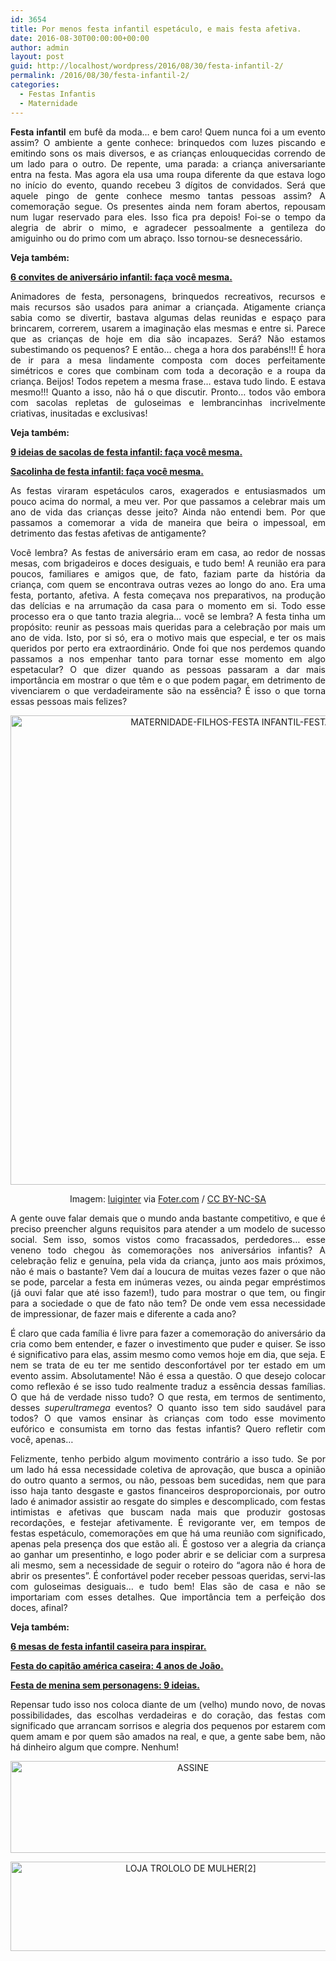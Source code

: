 ```yaml
---
id: 3654
title: Por menos festa infantil espetáculo, e mais festa afetiva.
date: 2016-08-30T00:00:00+00:00
author: admin
layout: post
guid: http://localhost/wordpress/2016/08/30/festa-infantil-2/
permalink: /2016/08/30/festa-infantil-2/
categories:
  - Festas Infantis
  - Maternidade
---
```

<p align="justify">
  <strong>Festa infantil</strong> em bufê da moda… e bem caro! Quem nunca foi a um evento assim? O ambiente a gente conhece: brinquedos com luzes piscando e emitindo sons os mais diversos, e as crianças enlouquecidas correndo de um lado para o outro. De repente, uma parada: a criança aniversariante entra na festa. Mas agora ela usa uma roupa diferente da que estava logo no início do evento, quando recebeu 3 dígitos de convidados. Será que aquele pingo de gente conhece mesmo tantas pessoas assim? A comemoração segue. Os presentes ainda nem foram abertos, repousam num lugar reservado para eles. Isso fica pra depois! Foi-se o tempo da alegria de abrir o mimo, e agradecer pessoalmente a gentileza do amiguinho ou do primo com um abraço. Isso tornou-se desnecessário.
</p>

<p align="justify">
  <strong>Veja também:</strong>
</p>

<p align="justify">
  <strong><a href="http://www.trololodemulher.com.br/2016/09/21/convites-de-aniversario-infantil/" target="_blank">6 convites de aniversário infantil: faça você mesma.</a></strong>
</p>

<p align="justify">
  Animadores de festa, personagens, brinquedos recreativos, recursos e mais recursos são usados para animar a criançada. Atigamente criança sabia como se divertir, bastava algumas delas reunidas e espaço para brincarem, correrem, usarem a imaginação elas mesmas e entre si. Parece que as crianças de hoje em dia são incapazes. Será? Não estamos subestimando os pequenos? E então… chega a hora dos parabéns!!! É hora de ir para a mesa lindamente composta com doces perfeitamente simétricos e cores que combinam com toda a decoração e a roupa da criança. Beijos! Todos repetem a mesma frase… estava tudo lindo. E estava mesmo!!! Quanto a isso, não há o que discutir. Pronto… todos vão embora com sacolas repletas de guloseimas e lembrancinhas incrivelmente criativas, inusitadas e exclusivas!
</p>

<p align="justify">
  <strong>Veja também:</strong>
</p>

<p align="justify">
  <strong><a href="http://www.trololodemulher.com.br/2016/01/08/sacolas-de-festa-infantil/" target="_blank">9 ideias de sacolas de festa infantil: faça você mesma.</a></strong>
</p>

<p align="justify">
  <strong><a href="http://www.trololodemulher.com.br/2015/08/07/sacolinha-de-festa-infantil/" target="_blank">Sacolinha de festa infantil: faça você mesma.</a></strong>
</p>

<p align="justify">
  As festas viraram espetáculos caros, exagerados e entusiasmados um pouco acima do normal, a meu ver. Por que passamos a celebrar mais um ano de vida das crianças desse jeito? Ainda não entendi bem. Por que passamos a comemorar a vida de maneira que beira o impessoal, em detrimento das festas afetivas de antigamente?
</p>

<p align="justify">
  Você lembra? As festas de aniversário eram em casa, ao redor de nossas mesas, com brigadeiros e doces desiguais, e tudo bem! A reunião era para poucos, familiares e amigos que, de fato, faziam parte da história da criança, com quem se encontrava outras vezes ao longo do ano. Era uma festa, portanto, afetiva. A festa começava nos preparativos, na produção das delícias e na arrumação da casa para o momento em si. Todo esse processo era o que tanto trazia alegria… você se lembra? A festa tinha um propósito: reunir as pessoas mais queridas para a celebração por mais um ano de vida. Isto, por si só, era o motivo mais que especial, e ter os mais queridos por perto era extraordinário. Onde foi que nos perdemos quando passamos a nos empenhar tanto para tornar esse momento em algo espetacular? O que dizer quando as pessoas passaram a dar mais importância em mostrar o que têm e o que podem pagar, em detrimento de vivenciarem o que verdadeiramente são na essência? É isso o que torna essas pessoas mais felizes?
</p>

<p align="center">
  <img class="alignnone size-full wp-image-12871" src="http://www.trololodemulher.com.br/blog/wp-content/uploads/2016/08/MATERNIDADE-FILHOS-FESTA-INFANTIL-FESTA-CASEIRA.jpg" alt="MATERNIDADE-FILHOS-FESTA INFANTIL-FESTA CASEIRA" width="752" height="751" />
</p>

<p align="center">
  Imagem: <a href="https://www.flickr.com/photos/luiginter/61932888/" target="_blank">luiginter</a> via <a href="http://foter.com/" target="_blank">Foter.com</a> / <a href="http://creativecommons.org/licenses/by-nc-sa/2.0/" target="_blank">CC BY-NC-SA</a>
</p>

<p align="justify">
  A gente ouve falar demais que o mundo anda bastante competitivo, e que é preciso preencher alguns requisitos para atender a um modelo de sucesso social. Sem isso, somos vistos como fracassados, perdedores… esse veneno todo chegou às comemorações nos aniversários infantis? A celebração feliz e genuína, pela vida da criança, junto aos mais próximos, não é mais o bastante? Vem daí a loucura de muitas vezes fazer o que não se pode, parcelar a festa em inúmeras vezes, ou ainda pegar empréstimos (já ouvi falar que até isso fazem!), tudo para mostrar o que tem, ou fingir para a sociedade o que de fato não tem? De onde vem essa necessidade de impressionar, de fazer mais e diferente a cada ano?
</p>

<p align="justify">
  É claro que cada família é livre para fazer a comemoração do aniversário da cria como bem entender, e fazer o investimento que puder e quiser. Se isso é significativo para elas, assim mesmo como vemos hoje em dia, que seja. E nem se trata de eu ter me sentido desconfortável por ter estado em um evento assim. Absolutamente! Não é essa a questão. O que desejo colocar como reflexão é se isso tudo realmente traduz a essência dessas famílias. O que há de verdade nisso tudo? O que resta, em termos de sentimento, desses <em>superultramega</em> eventos? O quanto isso tem sido saudável para todos? O que vamos ensinar às crianças com todo esse movimento eufórico e consumista em torno das festas infantis? Quero refletir com você, apenas…
</p>

<p align="justify">
  Felizmente, tenho perbido algum movimento contrário a isso tudo. Se por um lado há essa necessidade coletiva de aprovação, que busca a opinião do outro quanto a sermos, ou não, pessoas bem sucedidas, nem que para isso haja tanto desgaste e gastos financeiros desproporcionais, por outro lado é animador assistir ao resgate do simples e descomplicado, com festas intimistas e afetivas que buscam nada mais que produzir gostosas recordações, e festejar afetivamente. É revigorante ver, em tempos de festas espetáculo, comemorações em que há uma reunião com significado, apenas pela presença dos que estão ali. É gostoso ver a alegria da criança ao ganhar um presentinho, e logo poder abrir e se deliciar com a surpresa ali mesmo, sem a necessidade de seguir o roteiro do “agora não é hora de abrir os presentes”. É confortável poder receber pessoas queridas, servi-las com guloseimas desiguais… e tudo bem! Elas são de casa e não se importariam com esses detalhes. Que importância tem a perfeição dos doces, afinal?
</p>

<p align="justify">
  <strong>Veja também:</strong>
</p>

<p align="justify">
  <strong><a href="http://www.trololodemulher.com.br/2016/03/30/festa-infantil-caseira/" target="_blank">6 mesas de festa infantil caseira para inspirar.</a></strong>
</p>

<p align="justify">
  <strong><a href="http://www.trololodemulher.com.br/2017/03/15/festa-do-capitao-america/" target="_blank">Festa do capitão américa caseira: 4 anos de João.</a></strong>
</p>

<p align="justify">
  <strong><a href="http://www.trololodemulher.com.br/2016/11/16/festa-de-menina/" target="_blank">Festa de menina sem personagens: 9 ideias.</a></strong>
</p>

<p align="justify">
  Repensar tudo isso nos coloca diante de um (velho) mundo novo, de novas possibilidades, das escolhas verdadeiras e do coração, das festas com significado que arrancam sorrisos e alegria dos pequenos por estarem com quem amam e por quem são amados na real, e que, a gente sabe bem, não há dinheiro algum que compre. Nenhum!
</p>

<p align="center">
  <a href="http://feedburner.google.com/fb/a/mailverify?uri=blogbichafemea&loc=pt_BR" target="_blank"><img class="alignnone size-full wp-image-14011" src="http://www.trololodemulher.com.br/blog/wp-content/uploads/2017/08/ASSINE.jpg" alt="ASSINE" width="568" height="147" /></a>
</p>

<p align="center">
  <a href="http://loja.trololodemulher.com.br/" target="_blank"><img class="alignnone wp-image-14333 size-full" src="http://www.trololodemulher.com.br/blog/wp-content/uploads/2017/10/LOJA-TROLOLO-DE-MULHER2.png" alt="LOJA TROLOLO DE MULHER[2]" width="561" height="143" /></a>
</p>